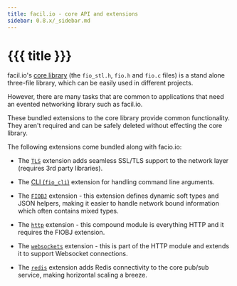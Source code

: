 ```yaml
---
title: facil.io - core API and extensions
sidebar: 0.8.x/_sidebar.md
---
```

# {{{ title }}}

facil.io's [core library](fio) (the `fio_stl.h`, `fio.h` and `fio.c` files) is a stand alone three-file library, which can be easily used in different projects.

However, there are many tasks that are common to applications that need an evented networking library such as facil.io.

These bundled extensions to the core library provide common functionality. They aren't required and can be safely deleted without effecting the core library.

The following extensions come bundled along with facio.io:

* The [`TLS`](fio_tls) extension adds seamless SSL/TLS support to the network layer (requires 3rd party libraries).

* The [CLI (`fio_cli`)](fio_cli) extension for handling command line arguments.

* The [`FIOBJ`](fiobj) extension - this extension defines dynamic soft types and JSON helpers, making it easier to handle network bound information which often contains mixed types.

* The [`http`](http) extension - this compound module is everything HTTP and it requires the FIOBJ extension.

* The [`websockets`](websockets) extension - this is part of the HTTP module and extends it to support Websocket connections.

* The [`redis`](redis) extension adds Redis connectivity to the core pub/sub service, making horizontal scaling a breeze.
